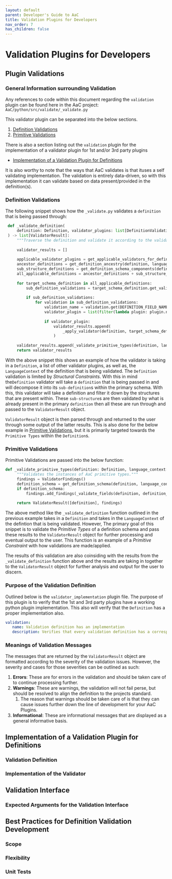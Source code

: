 ```yaml
---
layout: default
parent: Developer's Guide to AaC
title: Validation Plugins for Developers
nav_order: 7
has_children: false
---
```


# Validation Plugins for Developers

## Plugin Validations

### General Information surrounding Validation

Any references to code within this document regarding the `validation` plugin can be found here in the AaC project:
`AaC/python/src/validate/_validate.py`

This validator plugin can be separated into the below sections.

1. [Definition Validations](#definition-validations)
2. [Primitive Validations](#primitive-validations)

There is also a section listing out the `validation` plugin for the implementation of a validator plugin for 1st and/or 3rd party plugins

* [Implementation of a Validation Plugin for Definitions](#implementation-of-a-validation-plugin-for-definitions)

It is also worthy to note that the ways that AaC validates is that ituses a self validating implementation. The validation is entirely data-driven, so with this implementation it can validate based on data present/provided in the definition(s).

### Definition Validations

The following snippet shows how the `_validate.py` validates a `definition` that is being passed through:

```python
 def _validate_definition( 
     definition: Definition, validator_plugins: list[DefinitionValidationContribution], language_context: LanguageContext 
 ) -> list[ValidatorResult]: 
     """Traverse the definition and validate it according to the validator plugins.""" 
  
     validator_results = [] 
  
     applicable_validator_plugins = get_applicable_validators_for_definition(definition, validator_plugins, language_context) 
     ancestor_definitions = get_definition_ancestry(definition, language_context) 
     sub_structure_definitions = get_definition_schema_components(definition, language_context) 
     all_applicable_definitions = ancestor_definitions + sub_structure_definitions 
  
     for target_schema_definition in all_applicable_definitions: 
         sub_definition_validations = target_schema_definition.get_validations() 
  
         if sub_definition_validations: 
             for validation in sub_definition_validations: 
                 validation_name = validation.get(DEFINITION_FIELD_NAME) 
                 validator_plugin = list(filter(lambda plugin: plugin.name == validation_name, applicable_validator_plugins)) 
  
                 if validator_plugin: 
                     validator_results.append( 
                         _apply_validator(definition, target_schema_definition, language_context, validator_plugin[0]) 
                     ) 
  
     validator_results.append(_validate_primitive_types(definition, language_context)) 
     return validator_results 
```

With the above snippet this shows an example of how the validator is taking in a `Definition`, a list of other validator plugins, as well as, the `LanguageContext` of the definition that is being validated. The `Definition` validation is limited by *Structural Constraints*. With this in mind the`Definition` validator will take a `definition` that is being passed in and will decompose it into its `sub-definition`s within the primary schema. With this, this validator will take a definition and filter it down by the structures that are present within. These `sub-structure`s are then validated by what is already present in the primary `definition` then all these are run through and passed to the `ValidatorResult` object.

`ValidatorResult` object is then parsed through and returned to the user through some output of the latter results. This is also done for the below example in [Primitive Validations](#primitive-validations), but it is primarily targeted towards the `Primitive Types` within the `Definition`s.

### Primitive Validations

Primitive Validations are passed into the below function:

```python
def _validate_primitive_types(definition: Definition, language_context: LanguageContext) -> ValidatorResult: 
     """Validates the instances of AaC primitive types.""" 
     findings = ValidatorFindings() 
     definition_schema = get_definition_schema(definition, language_context) 
     if definition_schema: 
         findings.add_findings(_validate_fields(definition, definition_schema, definition.get_top_level_fields(), language_context)) 
  
     return ValidatorResult([definition], findings) 

```

The above method like the `_validate_definition` function outlined in the previous example takes in a `Definition` and takes in the `LanguageContext` of the defintion that is being validated. However, The primary goal of this snippet is to validate the *Primitive Types* of a definition schema and pass these results to the `ValidatorResult` object for further processing and eventual output to the user. This function is an example of a *Primitive Constraint* with how validations are made/applied.

The results of this validation are also coinsiding with the results from the `_validate_definition` function above and the results are taking in together to the `ValidatorResult` object for further analysis and output for the user to discern.

### Purpose of the Validation Definition

Outlined below is the `validator_implementation` plugin file. The purpose of this plugin is to verify that the 1st and 3rd party plugins have a working python plugin implementation. This also will verify that the `Definition` has a proper implementation also.

```yaml
validation: 
   name: Validation definition has an implementation 
   description: Verifies that every validation definition has a corresponding python plugin implementation 
```

### Meanings of Validation Messages

The messages that are returned by the `ValidatorResult` object are formatted according to the severity of the validation issues.
However, the severity and cases for those severities can be outlined as such:

1. **Errors**: These are for errors in the validation and should be taken care of to continue processing further.
2. **Warnings**: These are warnings, the validation will not fail perse, but should be resolved to align the definition to the projects standard.
   1. The reason that warnings should be taken care of is that they can cause issues further down the line of development for your AaC Plugins.
3. **Informational**: These are informational messages that are displayed as a general informative basis.

## Implementation of a Validation Plugin for Definitions

### Validation Definition

### Implementation of the Validator

## Validation Interface

### Expected Arguments for the Validation Interface

## Best Practices for Definition Validation Development

### Scope

### Flexibility

### Unit Tests
